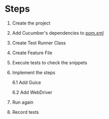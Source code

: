 # Steps

1. Create the project

2. Add Cucumber's dependencies to [pom.xml](pom.xml)

3. Create Test Runner Class

4. Create Feature File

5. Execute tests to check the snippets

6. Implement the steps

    6.1 Add Guice

    6.2 Add WebDriver

7. Run again

8. Record tests